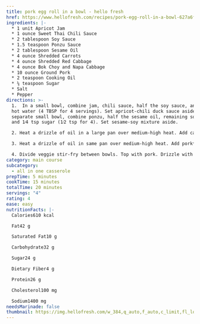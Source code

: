 ```yaml
---
title: pork egg roll in a bowl - hello fresh
href: https://www.hellofresh.com/recipes/pork-egg-roll-in-a-bowl-627a6f1a72bc7cf6dd023d54
ingredients: |-
  * 1 unit Apricot Jam
  * 1 ounce Sweet Thai Chili Sauce
  * 2 tablespoon Soy Sauce
  * 1.5 teaspoon Ponzu Sauce
  * 2 tablespoon Sesame Oil
  * 4 ounce Shredded Carrots
  * 4 ounce Shredded Red Cabbage
  * 4 ounce Bok Choy and Napa Cabbage
  * 10 ounce Ground Pork
  * 2 teaspoon Cooking Oil
  * ¼ teaspoon Sugar
  * Salt
  * Pepper
directions: >-
  1.  In a small bowl, combine jam, chili sauce, half the soy sauce, and 2 TBSP
  hot water (4 TBSP for 4 servings). Set apricot-chili duck sauce aside. • In a
  separate small bowl, combine ponzu, half the sesame oil, remaining soy sauce,
  and 1⁄4 tsp sugar (1⁄2 tsp for 4). Set sesame-soy mixture aside.

  2. Heat a drizzle of oil in a large pan over medium-high heat. Add carrots, red cabbage, and bok choy and napa cabbage to hot pan. Cook, stirring occasionally, until lightly browned and tender, 3-5 minutes. Remove from heat. • Transfer veggie stir-fry to a medium bowl. Stir in remaining sesame oil and a pinch of salt and pepper. Wipe out pan.

  3. Heat a drizzle of oil in same pan over medium-high heat. Add pork*; using a spatula, press into an even layer. Cook, undisturbed, until browned on bottom, 3-4 minutes. • Break up meat into pieces and continue cooking until pork is cooked through, 1-2 minutes. • Stir in sesame-soy mixture. Cook until flavors meld, 1-2 minutes more.

  4. Divide veggie stir-fry between bowls. Top with pork. Drizzle with apricot-chili duck sauce and serve.
category: main course
subcategory:
  - all in one casserole
prepTime: 5 minutes
cookTime: 15 minutes
totalTime: 20 minutes
servings: "4"
rating: 4
ease: easy
nutritionFacts: |-
  Calories610 kcal

  Fat42 g

  Saturated Fat10 g

  Carbohydrate32 g

  Sugar24 g

  Dietary Fiber4 g

  Protein26 g

  Cholesterol100 mg

  Sodium1400 mg
needsMarinade: false
thumbnail: https://img.hellofresh.com/w_384,q_auto,f_auto,c_limit,fl_lossy/hellofresh_s3/627a6f1a72bc7cf6dd023d54/step-4fbf5216.jpg
---
```

